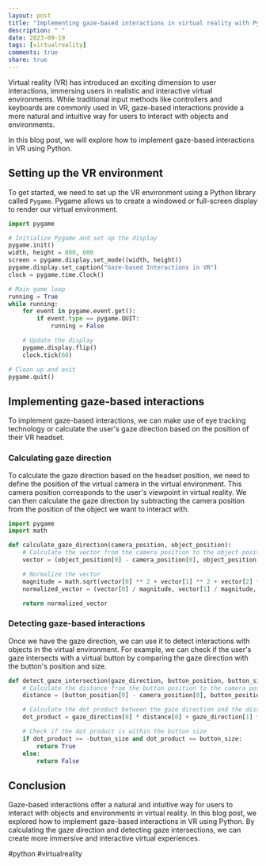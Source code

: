 ```yaml
---
layout: post
title: "Implementing gaze-based interactions in virtual reality with Python"
description: " "
date: 2023-09-19
tags: [virtualreality]
comments: true
share: true
---
```


Virtual reality (VR) has introduced an exciting dimension to user interactions, immersing users in realistic and interactive virtual environments. While traditional input methods like controllers and keyboards are commonly used in VR, gaze-based interactions provide a more natural and intuitive way for users to interact with objects and environments.

In this blog post, we will explore how to implement gaze-based interactions in VR using Python. 

## Setting up the VR environment

To get started, we need to set up the VR environment using a Python library called `Pygame`. Pygame allows us to create a windowed or full-screen display to render our virtual environment.

```python
import pygame

# Initialize Pygame and set up the display
pygame.init()
width, height = 800, 600
screen = pygame.display.set_mode((width, height))
pygame.display.set_caption("Gaze-based Interactions in VR")
clock = pygame.time.Clock()

# Main game loop
running = True
while running:
    for event in pygame.event.get():
        if event.type == pygame.QUIT:
            running = False

    # Update the display
    pygame.display.flip()
    clock.tick(60)

# Clean up and exit
pygame.quit()
```

## Implementing gaze-based interactions

To implement gaze-based interactions, we can make use of eye tracking technology or calculate the user's gaze direction based on the position of their VR headset.

### Calculating gaze direction

To calculate the gaze direction based on the headset position, we need to define the position of the virtual camera in the virtual environment. This camera position corresponds to the user's viewpoint in virtual reality. We can then calculate the gaze direction by subtracting the camera position from the position of the object we want to interact with.

```python
import pygame
import math

def calculate_gaze_direction(camera_position, object_position):
    # Calculate the vector from the camera position to the object position
    vector = (object_position[0] - camera_position[0], object_position[1] - camera_position[1], object_position[2] - camera_position[2])

    # Normalize the vector
    magnitude = math.sqrt(vector[0] ** 2 + vector[1] ** 2 + vector[2] ** 2)
    normalized_vector = (vector[0] / magnitude, vector[1] / magnitude, vector[2] / magnitude)

    return normalized_vector
```

### Detecting gaze-based interactions

Once we have the gaze direction, we can use it to detect interactions with objects in the virtual environment. For example, we can check if the user's gaze intersects with a virtual button by comparing the gaze direction with the button's position and size.

```python
def detect_gaze_intersection(gaze_direction, button_position, button_size):
    # Calculate the distance from the button position to the camera position
    distance = (button_position[0] - camera_position[0], button_position[1] - camera_position[1], button_position[2] - camera_position[2])

    # Calculate the dot product between the gaze direction and the distance vector
    dot_product = gaze_direction[0] * distance[0] + gaze_direction[1] * distance[1] + gaze_direction[2] * distance[2]

    # Check if the dot product is within the button size
    if dot_product >= -button_size and dot_product <= button_size:
        return True
    else:
        return False
```

## Conclusion

Gaze-based interactions offer a natural and intuitive way for users to interact with objects and environments in virtual reality. In this blog post, we explored how to implement gaze-based interactions in VR using Python. By calculating the gaze direction and detecting gaze intersections, we can create more immersive and interactive virtual experiences.

#python #virtualreality